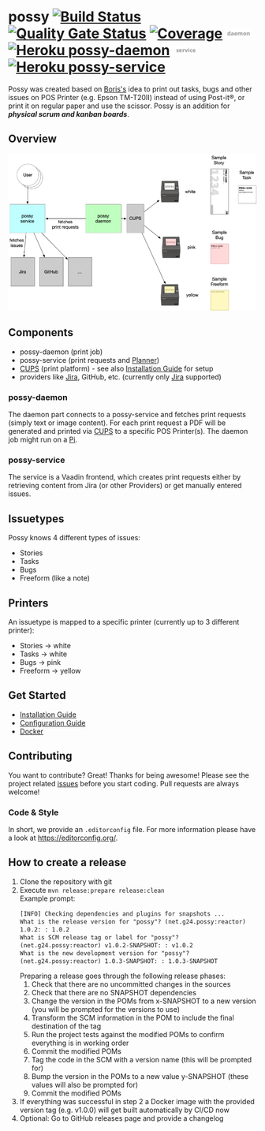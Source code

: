 # possy [![Build Status](https://travis-ci.org/gerald24/possy.svg?branch=master)](https://travis-ci.org/gerald24/possy) [![Quality Gate Status](https://sonarcloud.io/api/project_badges/measure?project=net.g24.possy%3Areactor&metric=alert_status)](https://sonarcloud.io/dashboard?id=net.g24.possy%3Areactor) [![Coverage](https://sonarcloud.io/api/project_badges/measure?project=net.g24.possy%3Areactor&metric=coverage)](https://sonarcloud.io/dashboard?id=net.g24.possy%3Areactor) ![daemon](docs/img//daemon-status.png) [![Heroku possy-daemon](https://heroku-badge.herokuapp.com/?app=possy-daemon)](https://possy-daemon.herokuapp.com/) ![service](docs/img//service-status.png) [![Heroku possy-service](https://heroku-badge.herokuapp.com/?app=possy-service)](https://possy-service.herokuapp.com/)

Possy was created based on [Boris's](https://github.com/boris779) idea to print out tasks, bugs and other issues on POS Printer (e.g. Epson TM-T20II) instead of using Post-it®, or print it on regular paper and use the scissor. Possy is an addition for ***physical scrum and kanban boards***.

## Overview

![Overview](docs/img//Overview.png)

## Components

- possy-daemon (print job)
- possy-service (print requests and [Planner](docs/PLANNER.md))
- [CUPS](https://www.cups.org) (print platform) - see also [Installation Guide](docs/INSTALLATION.md) for setup
- providers like [Jira](https://www.atlassian.com/software/jira), GitHub, etc. (currently only [Jira](https://www.atlassian.com/software/jira) supported)

### possy-daemon

The daemon part connects to a possy-service and fetches print requests (simply text or image content). For each print request a PDF will be generated and printed via [CUPS](https://www.cups.org) to a specific POS Printer(s). The daemon job might run on a [Pi](https://www.raspberrypi.org).

### possy-service

The service is a Vaadin frontend, which creates print requests either by retrieving content from Jira (or other Providers) or get manually entered issues.

## Issuetypes

Possy knows 4 different types of issues:
- Stories
- Tasks
- Bugs
- Freeform (like a note)

## Printers

An issuetype is mapped to a specific printer (currently up to 3 different printer):
- Stories -> white
- Tasks -> white
- Bugs -> pink
- Freeform -> yellow

## Get Started

* [Installation Guide](docs/INSTALLATION.md)
* [Configuration Guide](docs/CONFIGURATION.md)
* [Docker](docs/DOCKER.md)

## Contributing
You want to contribute? Great! Thanks for being awesome!
Please see the project related [issues](https://github.com/gerald24/possy/issues)
before you start coding. Pull requests are always welcome!

### Code & Style
In short, we provide an `.editorconfig` file.
For more information please have a look at https://editorconfig.org/.

## How to create a release

1. Clone the repository with git
1. Execute `mvn release:prepare release:clean` \
   Example prompt:
   ```
   [INFO] Checking dependencies and plugins for snapshots ...
   What is the release version for "possy"? (net.g24.possy:reactor) 1.0.2: : 1.0.2
   What is SCM release tag or label for "possy"? (net.g24.possy:reactor) v1.0.2-SNAPSHOT: : v1.0.2
   What is the new development version for "possy"? (net.g24.possy:reactor) 1.0.3-SNAPSHOT: : 1.0.3-SNAPSHOT
   ```
   Preparing a release goes through the following release phases:
   1. Check that there are no uncommitted changes in the sources
   1. Check that there are no SNAPSHOT dependencies
   1. Change the version in the POMs from x-SNAPSHOT to a new version (you will be prompted for the versions to use)
   1. Transform the SCM information in the POM to include the final destination of the tag
   1. Run the project tests against the modified POMs to confirm everything is in working order
   1. Commit the modified POMs
   1. Tag the code in the SCM with a version name (this will be prompted for)
   1. Bump the version in the POMs to a new value y-SNAPSHOT (these values will also be prompted for)
   1. Commit the modified POMs
1. If everything was successful in step 2 a Docker image with the provided
   version tag (e.g. v1.0.0) will get built automatically by CI/CD now
1. Optional: Go to GitHub releases page and provide a changelog
